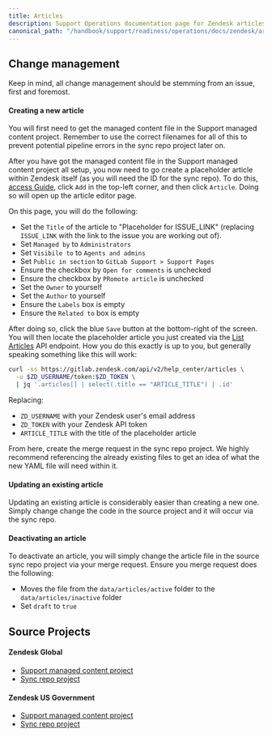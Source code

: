 ```yaml
---
title: Articles
description: Support Operations documentation page for Zendesk articles
canonical_path: "/handbook/support/readiness/operations/docs/zendesk/articles"
---
```


## Change management

Keep in mind, all change management should be stemming from an issue, first and
foremost.

#### Creating a new article

You will first need to get the managed content file in the Support managed
content project. Remember to use the correct filenames for all of this to
prevent potential pipeline errors in the sync repo project later on.

After you have got the managed content file in the Support managed content
project all setup, you now need to go create a placeholder article within
Zendesk itself (as you will need the ID for the sync repo). To do this,
[access Guide](../guide#accessing-zendesk-guide), click `Add` in the top-left
corner, and then click `Article`. Doing so will open up the article editor page.

On this page, you will do the following:

- Set the `Title` of the article to "Placeholder for ISSUE_LINK" (replacing
  `ISSUE_LINK` with the link to the issue you are working out of).
- Set `Managed by` to `Administrators`
- Set `Visibile to` to `Agents and admins`
- Set `Public in section` to `GitLab Support > Support Pages`
- Ensure the checkbox by `Open for comments` is unchecked
- Ensure the checkbox by `PRomote article` is unchecked
- Set the `Owner` to yourself
- Set the `Author` to yourself
- Ensure the `Labels` box is empty
- Ensure the `Related to` box is empty

After doing so, click the blue `Save` button at the bottom-right of the screen.
You will then locate the placeholder article you just created via the
[List Articles](https://developer.zendesk.com/api-reference/help_center/help-center-api/articles/#list-articles)
API endpoint. How you do this exactly is up to you, but generally speaking
something like this will work:

```bash
curl -ss https://gitlab.zendesk.com/api/v2/help_center/articles \
  -u $ZD_USERNAME/token:$ZD_TOKEN \
  | jq '.articles[] | select(.title == "ARTICLE_TITLE") | .id'
```

Replacing:

- `ZD_USERNAME` with your Zendesk user's email address
- `ZD_TOKEN` with your Zendesk API token
- `ARTICLE_TITLE` with the title of the placeholder article

From here, create the merge request in the sync repo project. We highly
recommend referencing the already existing files to get an idea of what the new
YAML file will need within it.

#### Updating an existing article

Updating an existing article is considerably easier than creating a new one.
Simply change change the code in the source project and it will occur via the
sync repo.

#### Deactivating an article

To deactivate an article, you will simply change the article file in the source
sync repo project via your merge request. Ensure you merge request does the
following:

- Moves the file from the `data/articles/active` folder to the
  `data/articles/inactive` folder
- Set `draft` to `true`

## Source Projects

#### Zendesk Global

- [Support managed content project](https://gitlab.com/gitlab-com/support/support-pages)
- [Sync repo project](https://gitlab.com/gitlab-support-readiness/zendesk-global/articles)

#### Zendesk US Government

- [Support managed content project](https://gitlab.com/gitlab-com/support/support-pages)
- [Sync repo project](https://gitlab.com/gitlab-support-readiness/zendesk-us-government/articles)

